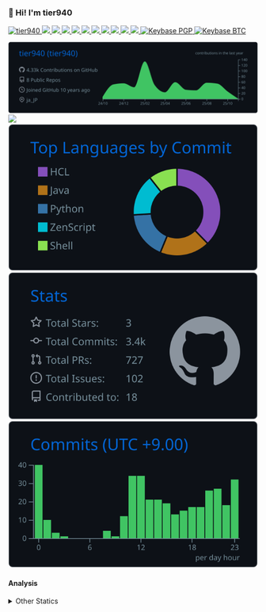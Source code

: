### 👋 Hi! I'm tier940

<p align="left"> 
  <a href="https://github.com/tier940/tier940/">
    <img src="https://komarev.com/ghpvc/?username=tier940" alt="tier940" />
  </a>
  <a href="http://twitter.com/tier940">
    <img height="20" src="https://img.shields.io/twitter/follow/tier940?label=Twitter&logo=twitter&style=flat" />
  </a>
  <a href="https://github.com/tier940">
    <img height="20" src="https://img.shields.io/github/followers/tier940?label=follow&logo=github&style=flat" />
  </a>
  <a href="https://www.reddit.com/user/tier940">
    <img height="20" src="https://img.shields.io/reddit/user-karma/combined/tier940?label=Reddit&logo=reddit&style=flat" />
  </a>
  <a href="https://stackoverflow.com/users/17317833/tier940">
    <img height="20" src="https://img.shields.io/stackexchange/stackoverflow/r/17317833?label=StackOverflow&logo=stack-overflow&style=flat" />
  </a>
  <a href="https://zenn.dev/tier940">
    <img height="20" src="https://zenn.badge.nikaera.com/s/tier940/likes" />
  </a>
  <a href="https://zenn.dev/tier940">
    <img height="20" src="https://zenn.badge.nikaera.com/s/tier940/followers" />
  </a>
  <a href="https://zenn.dev/tier940">
    <img height="20" src="https://zenn.badge.nikaera.com/s/tier940/articles" />
  </a>
  <a href="http://qiita.com/tier940">
    <img height="20" src="https://qiita-badge.apiapi.app/s/tier940/posts.svg" />
  </a>
  <a href="http://qiita.com/tier940">
    <img height="20" src="https://qiita-badge.apiapi.app/s/tier940/contributions.svg" />
  </a>
  <a href="https://github.com/tier940/tier940/">
    <img height="20" src="https://github.com/tier940/tier940/actions/workflows/main.yml/badge.svg" />
  </a>
  <a href="https://keybase.io/tier940">
    <img alt="Keybase PGP" src="https://img.shields.io/keybase/pgp/tier940">
  </a>
  <a href="https://keybase.io/tier940">
    <img alt="Keybase BTC" src="https://img.shields.io/keybase/btc/tier940">
  </a>
</p>

[![](https://raw.githubusercontent.com/tier940/tier940/main/profile-summary-card-output/github_dark/0-profile-details.svg)](https://github.com/vn7n24fzkq/github-profile-summary-cards)
[![](https://raw.githubusercontent.com/tier940/tier940/main/profile-summary-card-output/github_dark/1-repos-per-language.svg)](https://github.com/vn7n24fzkq/github-profile-summary-cards) [![](https://raw.githubusercontent.com/tier940/tier940/main/profile-summary-card-output/github_dark/2-most-commit-language.svg)](https://github.com/vn7n24fzkq/github-profile-summary-cards)
[![](https://raw.githubusercontent.com/tier940/tier940/main/profile-summary-card-output/github_dark/3-stats.svg)](https://github.com/vn7n24fzkq/github-profile-summary-cards) [![](https://raw.githubusercontent.com/tier940/tier940/main/profile-summary-card-output/github_dark/4-productive-time.svg)](https://github.com/vn7n24fzkq/github-profile-summary-cards)


#### Analysis
<!-- <img height="150" src="https://github.com/tier940/tier940/blob/master/images/stat.svg" alt="Alternative Text"/> -->

<details>
  <summary>Other Statics</summary>
  <!--START_SECTION:waka-->
![Code Time](http://img.shields.io/badge/Code%20Time-4%2C118%20hrs%2048%20mins-blue)

**🐱 My GitHub Data** 

> 📦 32.4 kB Used in GitHub's Storage 
 > 
> 💼 Opted to Hire
 > 
> 📜 8 Public Repositories 
 > 
> 🔑 4 Private Repositories 
 > 
**I'm an Early 🐤** 

```text
🌞 Morning                128 commits         ██████░░░░░░░░░░░░░░░░░░░   24.06 % 
🌆 Daytime                218 commits         ██████████░░░░░░░░░░░░░░░   40.98 % 
🌃 Evening                145 commits         ███████░░░░░░░░░░░░░░░░░░   27.26 % 
🌙 Night                  41 commits          ██░░░░░░░░░░░░░░░░░░░░░░░   07.71 % 
```
📅 **I'm Most Productive on Friday** 

```text
Monday                   42 commits          ██░░░░░░░░░░░░░░░░░░░░░░░   07.89 % 
Tuesday                  69 commits          ███░░░░░░░░░░░░░░░░░░░░░░   12.97 % 
Wednesday                66 commits          ███░░░░░░░░░░░░░░░░░░░░░░   12.41 % 
Thursday                 31 commits          █░░░░░░░░░░░░░░░░░░░░░░░░   05.83 % 
Friday                   150 commits         ███████░░░░░░░░░░░░░░░░░░   28.20 % 
Saturday                 53 commits          ██░░░░░░░░░░░░░░░░░░░░░░░   09.96 % 
Sunday                   121 commits         ██████░░░░░░░░░░░░░░░░░░░   22.74 % 
```


📊 **This Week I Spent My Time On** 

```text
🕑︎ Time Zone: Asia/Tokyo

💬 Programming Languages: 
Other                    28 hrs 47 mins      ███████████████████░░░░░░   75.70 % 
Java                     5 hrs 57 mins       ████░░░░░░░░░░░░░░░░░░░░░   15.65 % 
XML                      59 mins             █░░░░░░░░░░░░░░░░░░░░░░░░   02.62 % 
Groovy                   45 mins             █░░░░░░░░░░░░░░░░░░░░░░░░   02.01 % 
Gradle                   26 mins             ░░░░░░░░░░░░░░░░░░░░░░░░░   01.16 % 

🔥 Editors: 
Edge                     25 hrs 56 mins      █████████████████░░░░░░░░   68.23 % 
IntelliJ IDEA            8 hrs 41 mins       ██████░░░░░░░░░░░░░░░░░░░   22.84 % 
Chrome                   2 hrs 49 mins       ██░░░░░░░░░░░░░░░░░░░░░░░   07.45 % 
VS Code                  33 mins             ░░░░░░░░░░░░░░░░░░░░░░░░░   01.48 % 

💻 Operating System: 
Linux                    35 hrs 11 mins      ███████████████████████░░   92.55 % 
Unknown OS               2 hrs 49 mins       ██░░░░░░░░░░░░░░░░░░░░░░░   07.45 % 
```

**I Mostly Code in Java** 

```text
Java                     15 repos            █████████████░░░░░░░░░░░░   51.72 % 
ZenScript                2 repos             ██░░░░░░░░░░░░░░░░░░░░░░░   06.90 % 
Python                   1 repo              █░░░░░░░░░░░░░░░░░░░░░░░░   03.45 % 
HTML                     1 repo              █░░░░░░░░░░░░░░░░░░░░░░░░   03.45 % 
Dockerfile               1 repo              █░░░░░░░░░░░░░░░░░░░░░░░░   03.45 % 
```



**Timeline**

![Lines of Code chart](https://raw.githubusercontent.com/tier940/tier940/main/assets/bar_graph.png)


 Last Updated on 11/07/2024 00:15:33 UTC
<!--END_SECTION:waka-->
</details>
